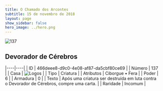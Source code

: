 ```yaml
---
title: O Chamado dos Arcontes
subtitle: 15 de novembro de 2018
layout: page
show_sidebar: false
hero_image: ../hero.png
---
```


![137](https://cdn.keyforgegame.com/media/card_front/pt/341_137_F8PFV5JC764_pt.png)

## Devorador de Cérebros

|----|----|
| ID | 466deee8-d9c0-4e08-af87-da5cbf80ce69 |
| Número | 137 |
| Casa | ![Logos](https://archonarcana.com/images/thumb/c/ce/Logos.png/22px-Logos.png "Logos") |
| Tipo | Criatura |
| Atributos | Ciborgue • Fera |
| Poder | 6 |
| Armadura | 0 |
| Texto | Após uma criatura ser destruída em luta contra o Devorador de Cérebros, compre uma carta. |
| Raridade | Incomum |
